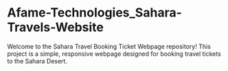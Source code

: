 # Afame-Technologies_Sahara-Travels-Website
Welcome to the Sahara Travel Booking Ticket Webpage repository! This project is a simple, responsive webpage designed for booking travel tickets to the Sahara Desert.
